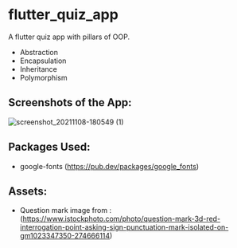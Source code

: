 # flutter_quiz_app

A flutter quiz app with pillars of OOP.


* Abstraction
* Encapsulation
* Inheritance
* Polymorphism


## Screenshots of the App:
![screenshot_20211108-180549 (1)](https://user-images.githubusercontent.com/59955680/140741536-420e9ae5-79f3-4a8b-a789-f065cfa228a8.jpg)



## Packages Used:
* google-fonts (https://pub.dev/packages/google_fonts)

## Assets:
*  Question mark image from : (https://www.istockphoto.com/photo/question-mark-3d-red-interrogation-point-asking-sign-punctuation-mark-isolated-on-gm1023347350-274666114)

